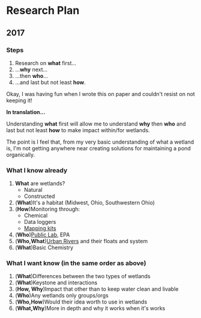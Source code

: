 <!--
.. title: Research Plans
.. slug: research_plans
.. date: 2018-12-15 11:20:44 UTC-05:00
.. tags: 
.. category: 
.. link: 
.. description: 
.. type: text
-->

# Research Plan

## 2017

### Steps

1. Research on **what** first...
2. ...**why** next...
3. ...then **who**...
4. ...and last but not least **how**.

Okay, I was having fun when I wrote this on paper and couldn't resist on not keeping it!

**In translation...**

Understanding **what** first will allow me to understand **why** then **who** and last but not least **how** to make impact within/for wetlands.

The point is I feel that, from my very basic understanding of what a wetland is, I'm not getting anywhere near creating solutions for maintaining a pond organically.

### What I know already

1. **What** are wetlands?
   - Natural
   - Constructed
2. (**What**)It's a habitat (Midwest, Ohio, Southwestern Ohio)
3. (**How**)Monitoring through:
    - Chemical
    - Data loggers
    - [Mapping kits](https://publiclab.org/)
4. (**Who**)[Public Lab](https://publiclab.org/), EPA
5. (**Who,What**)[Urban Rivers](http://urbanriv.org/) and their floats and system
6. (**What**)Basic Chemistry

### What I want know (in the same order as above)

1. (**What**)Differences between the two types of wetlands
2. (**What**)Keystone and interactions
3. (**How, Why**)Impact that other than to keep water clean and livable
4. (**Who**)Any wetlands only groups/orgs
5. (**Who,How**)Would their idea worth to use in wetlands
6. (**What,Why**)More in depth and why it works when it's works


